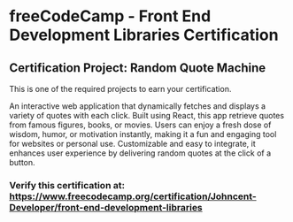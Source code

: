 # freeCodeCamp - Front End Development Libraries Certification
## Certification Project: Random Quote Machine
This is one of the required projects to earn your certification.

An interactive web application that dynamically fetches and displays a variety of quotes with each click. Built using React, this app retrieve quotes from famous figures, books, or movies. Users can enjoy a fresh dose of wisdom, humor, or motivation instantly, making it a fun and engaging tool for websites or personal use. Customizable and easy to integrate, it enhances user experience by delivering random quotes at the click of a button.

### Verify this certification at: https://www.freecodecamp.org/certification/Johncent-Developer/front-end-development-libraries
